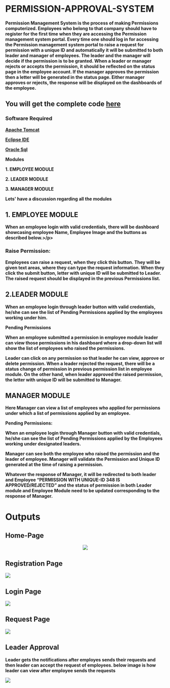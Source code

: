 # PERMISSION-APPROVAL-SYSTEM
<b>Permission Management System<b> is the process of making Permissions computerized. Employees who belong to that company should have to register for the first time when they are accessing the Permission management system portal. Every time one should log in for accessing the Permission management system portal to raise a request for permission with a unique ID and automatically it will be submitted to both leader and manager of employees. The leader and the manager will decide if the permission is to be granted. When a leader or manager rejects or accepts the permission, it should be reflected on the status page in the employee account. If the manager approves the permission then a letter will be generated in the status page. Either manager approves or rejects, the response will be displayed on the dashboards of the employee.

## You will get the complete code <a href="https://github.com/sravansai04/PERMISSION-APPROVAL-SYSTEM/tree/master">here</a>
### Software Required 
<p>
 <a href="https://tomcat.apache.org/download-90.cgi">Apache Tomcat</a></p>
<p>
  <a href="https://www.eclipse.org/downloads/packages/release/indigo/sr2/eclipse-ide-java-ee-developers">Eclipse IDE</a>
</p>
<p>
 <a href="https://www.oracle.com/in/tools/downloads/sqldev-v192-downloads.html">Oracle Sql</a>
 </p>
 <p>
<b>Modules </b></p>
<p>
  1. EMPLOYEE MODULE</p>
 <p> 2. LEADER MODULE</p>
<p>  3. MANAGER MODULE</p>
  
  Lets' have a discussion regarding all the modules
  
 ## 1. EMPLOYEE MODULE 
<p>When an employee login with valid credentials, there will be dashboard showcasing employee Name, Employee Image and the buttons as described below.>/p>
 
 ### Raise Permission:
 <p>
Employees can raise a request, when they click this button. They will be given text areas, where they can type the request information. When they click the submit button, letter with unique ID will be submitted to Leader. The raised request should be displayed in the previous Permissions list.</p>


 ## 2.LEADER MODULE
 <p>When an employee login through leader button with valid credentials, he/she can see the list of Pending Permissions applied by the employees working under him.</p>
 <b> Pending Permissions</b>
 <p>
 When an employee submitted a permission in employee module leader can view those permissions in his dashboard where a drop-down list will show the list of employees who raised    the permissions.</p>
 <p>Leader can click on any permission so that leader he can view, approve or delete permission. When a leader rejected the request, there will be a status change of permission in  previous permission list in employee module. On the other hand, when leader approved the raised permission, the letter with unique ID will be submitted to Manager.</p>
 
 ## MANAGER MODULE
<p>Here Manager can view a list of employees who applied for permissions under which a list of permissions applied by an employee.</p>
<b> Pending Permissions:</b>
<p>When an employee login through Manager button with valid credentials, he/she can see the list of Pending Permissions applied by the Employees working under designated leaders.</p><p> Manager can see both the employee who raised the permission and the leader of employee. Manager will validate the Permission and Unique ID generated at the time of raising a permission. </p><p>Whatever the response of Manager, it will be redirected to both leader and Employee <b>“PERMISSION WITH UNIQUE-ID 348 IS APPROVED/REJECTED” </b>and the status of permission in both Leader module and Employee Module need to be updated corresponding to the response of Manager.</p>

# Outputs
## Home-Page
<center><img src="https://github.com/sravansai04/PERMISSION-APPROVAL-SYSTEM/blob/master/homepage.PNG"></center>

## Registration Page
 <img src="https://github.com/sravansai04/PERMISSION-APPROVAL-SYSTEM/blob/master/registration.PNG">
 
 ## Login Page
 <img src="https://github.com/sravansai04/PERMISSION-APPROVAL-SYSTEM/blob/master/leaderlogin.PNG">
 
 ## Request Page
 <img src="https://github.com/sravansai04/PERMISSION-APPROVAL-SYSTEM/blob/master/request.PNG">
 
 ## Leader Approval 
 
 <p> Leader gets the notifications after employes sends their requests and then leader can accept the request of employees. below image is how leader can view after employee sends the requests</p>
 
 <img src="https://github.com/sravansai04/PERMISSION-APPROVAL-SYSTEM/blob/master/learderapproval.PNG">


